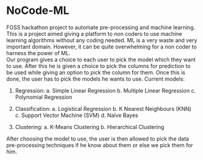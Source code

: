 # NoCode-ML
FOSS hackathon project to automate pre-processing and machine learning.
This is a project aimed giving a platform to non coders to use machine learning algorithms without any coding needed. ML is a very waste and very important domain. However, it can be quite overwhelming for a non coder to harness the power of ML.  
Our program gives a  choice to each user to pick the model which they want to use. After this he is given a choice to pick the columns for prediction to be used while giving an option to pick the column for them. Once this is done, the user has to pick the models he wants to use. 
Current models:
1.	Regression:
a.	Simple Linear Regression
b.	Multiple Linear Regression
c.	Polynomial Regression

2.	Classification:
a.	Logistical Regression
b.	K Nearest Neighbours (KNN)
c.	Support Vector Machine (SVM)
d.	Naïve Bayes

3.	Clustering:
a.	K-Means Clustering
b.	Hierarchical Clustering

After choosing the model to use, the user is then allowed to pick the data pre-processing techniques if he know about them or else we pick them for him.
